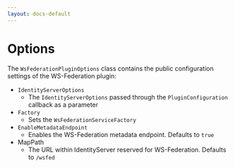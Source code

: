```yaml
---
layout: docs-default
---
```


# Options

The `WsFederationPluginOptions` class contains the public configuration settings of the WS-Federation plugin:

* `IdentityServerOptions`
	* The `IdentityServerOptions` passed through the `PluginConfiguration` callback as a parameter
* `Factory`
	* Sets the `WsFederationServiceFactory`
* `EnableMetadataEndpoint`
	* Enables the WS-Federation metadata endpoint. Defaults to `true`
* MapPath
	* The URL within IdentityServer reserved for WS-Federation. Defaults to `/wsfed`
